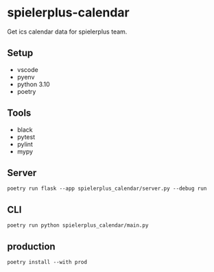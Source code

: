 # spielerplus-calendar

Get ics calendar data for spielerplus team.

## Setup

* vscode
* pyenv
* python 3.10
* poetry

## Tools

* black
* pytest
* pylint
* mypy

## Server

`poetry run flask --app spielerplus_calendar/server.py --debug run`

## CLI

`poetry run python spielerplus_calendar/main.py`

## production

`poetry install --with prod`

